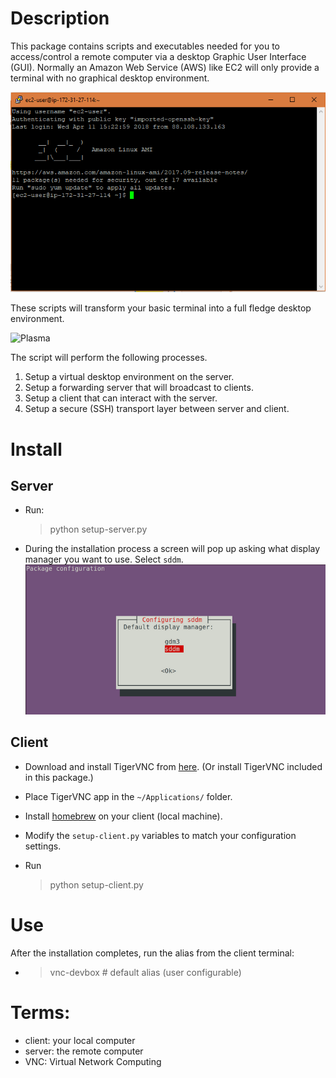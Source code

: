 # Description
This package contains scripts and executables needed for you to access/control a remote computer via a desktop Graphic User Interface (GUI).  Normally an Amazon Web Service (AWS) like EC2 will only provide a terminal with no graphical desktop environment.  

![EC2](images/ec2.png)

These scripts will transform your basic terminal into a full fledge desktop environment.

![Plasma](images/plasma.jpeg)

The script will perform the following processes.

1. Setup a virtual desktop environment on the server.
2. Setup a forwarding server that will broadcast to clients.
3. Setup a client that can interact with the server.
4. Setup a secure (SSH) transport layer between server and client.

# Install
## Server
* Run: 
  > python setup-server.py

* During the installation process a screen will pop up asking what display manager you want to use.  Select `sddm`.
![SDDM](images/sddm.png)

## Client
* Download and install TigerVNC from [here](https://github.com/TigerVNC/tigervnc/releases). (Or install TigerVNC included in this package.)
  
* Place TigerVNC app in the `~/Applications/` folder.

* Install [homebrew](https://brew.sh) on your client (local machine).

* Modify the `setup-client.py` variables to match your configuration settings.
  
* Run 
  > python setup-client.py

# Use
After the installation completes, run the alias from the client terminal:

* > vnc-devbox  # default alias (user configurable)

# Terms:

* client: your local computer
* server: the remote computer 
* VNC: Virtual Network Computing